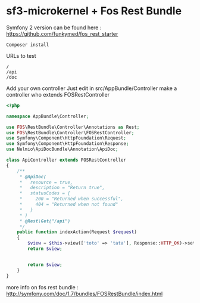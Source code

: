 sf3-microkernel + Fos Rest Bundle
=================================

Symfony 2 version can be found here : https://github.com/funkymed/fos_rest_starter

```
Composer install
```

URLs to test

```
/
/api
/doc
```

Add your own controller
Just edit in src/AppBundle/Controller make a controller who extends FOSRestController

```php
<?php

namespace AppBundle\Controller;

use FOS\RestBundle\Controller\Annotations as Rest;
use FOS\RestBundle\Controller\FOSRestController;
use Symfony\Component\HttpFoundation\Request;
use Symfony\Component\HttpFoundation\Response;
use Nelmio\ApiDocBundle\Annotation\ApiDoc;

class ApiController extends FOSRestController
{
    /**
     * @ApiDoc(
     *   resource = true,
     *   description = "Return true",
     *   statusCodes = {
     *     200 = "Returned when successful",
     *     404 = "Returned when not found"
     *   }
     * )
     * @Rest\Get("/api")
     */
    public function indexAction(Request $request)
    {
        $view = $this->view(['toto' => 'tata'], Response::HTTP_OK)->setFormat('json');
        return $view;


        return $view;
    }
}
```

more info on fos rest bundle : http://symfony.com/doc/1.7/bundles/FOSRestBundle/index.html
